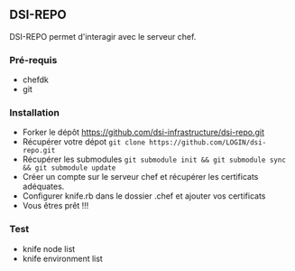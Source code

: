 ## DSI-REPO

DSI-REPO permet d'interagir avec le serveur chef.

### Pré-requis

* chefdk
* git

### Installation

* Forker le dépôt https://github.com/dsi-infrastructure/dsi-repo.git
* Récupérer votre dépot ```git clone https://github.com/LOGIN/dsi-repo.git```
* Récupérer les submodules ```git submodule init && git submodule sync
  && git submodule update```
* Créer un compte sur le serveur chef et récupérer les certificats
  adéquates.
* Configurer knife.rb dans le dossier .chef et ajouter vos certificats
* Vous êtres prêt !!!

### Test

* knife node list
* knife environment list
